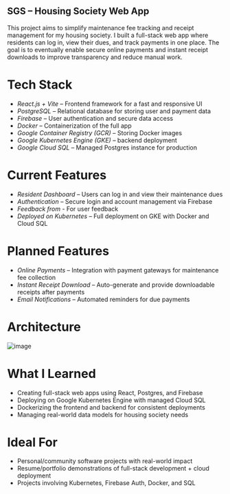 ## SGS – Housing Society Web App
This project aims to simplify maintenance fee tracking and receipt management for my 
housing society. I built a full-stack web app where residents can log in, view their dues, 
and track payments in one place. The goal is to eventually enable secure online 
payments and instant receipt downloads to improve transparency and reduce manual 
work.

# Tech Stack
- *React.js + Vite* – Frontend framework for a fast and responsive UI
- *PostgreSQL* – Relational database for storing user and payment data
- *Firebase* – User authentication and secure data access
- *Docker* – Containerization of the full app
- *Google Container Registry (GCR)* – Storing Docker images
- *Google Kubernetes Engine (GKE)* –  backend deployment
- *Google Cloud SQL* – Managed Postgres instance for production

# Current Features
- *Resident Dashboard* – Users can log in and view their maintenance dues
- *Authentication* – Secure login and account management via Firebase
- *Feedback from* - For user feedback
- *Deployed on Kubernetes* – Full deployment on GKE with Docker and Cloud SQL

# Planned Features
- *Online Payments* – Integration with payment gateways for maintenance fee collection
- *Instant Receipt Download* – Auto-generate and provide downloadable receipts after payments
- *Email Notifications* – Automated reminders for due payments

# Architecture 
![image](https://github.com/user-attachments/assets/bdf9e1bc-3ba0-43d7-81af-526e9066bad9)


# What I Learned
- Creating full-stack web apps using React, Postgres, and Firebase
- Deploying on Google Kubernetes Engine with managed Cloud SQL
- Dockerizing the frontend and backend for consistent deployments
- Managing real-world data models for housing society needs

# Ideal For
- Personal/community software projects with real-world impact
- Resume/portfolio demonstrations of full-stack development + cloud deployment
- Projects involving Kubernetes, Firebase Auth, Docker, and SQL


